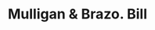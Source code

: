 ---
doi: 10.7916/D8NP3GHG
date_other: '1898'
date_other_textual: '1898'
form: printed ephemera
genre:
- Invoices
name:
- Mulligan & Brazo
object_in_context_url: https://biggert.cul.columbia.edu/items/view/ave_biggert_01203
subject_hierarchical_geographic:
- New York, New York, United States
subject_name:
- Mulligan & Brazo
title: Mulligan & Brazo. Bill
sort_title: Mulligan & Brazo. Bill
call_number: ave_biggert_01203
coordinates:
- 40.57194444444445,-74.14694444444446
pid: ave_biggert_01203
identifiers: ave_biggert_01203
permalink: /biggert/ave_biggert_01203/
layout: iiif-image-page
---